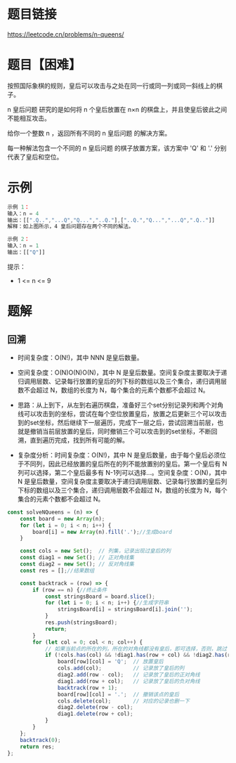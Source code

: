 
# 题目链接

https://leetcode.cn/problems/n-queens/

# 题目【困难】

按照国际象棋的规则，皇后可以攻击与之处在同一行或同一列或同一斜线上的棋子。

n 皇后问题 研究的是如何将 n 个皇后放置在 n×n 的棋盘上，并且使皇后彼此之间不能相互攻击。

给你一个整数 n ，返回所有不同的 n 皇后问题 的解决方案。

每一种解法包含一个不同的 n 皇后问题 的棋子放置方案，该方案中 'Q' 和 '.' 分别代表了皇后和空位。

# 示例

```js
示例 1：
输入：n = 4
输出：[[".Q..","...Q","Q...","..Q."],["..Q.","Q...","...Q",".Q.."]]
解释：如上图所示，4 皇后问题存在两个不同的解法。

示例 2：
输入：n = 1
输出：[["Q"]]
```

提示：

- 1 <= n <= 9

# 题解

## 回溯

- 时间复杂度：O(N!)，其中 NNN 是皇后数量。
- 空间复杂度：O(N)O(N)O(N)，其中 N 是皇后数量。空间复杂度主要取决于递归调用层数、记录每行放置的皇后的列下标的数组以及三个集合，递归调用层数不会超过 N，数组的长度为 N，每个集合的元素个数都不会超过 N。

- 思路：从上到下，从左到右遍历棋盘，准备好三个set分别记录列和两个对角线可以攻击到的坐标，尝试在每个空位放置皇后，放置之后更新三个可以攻击到的set坐标，然后继续下一层遍历，完成下一层之后，尝试回溯当前层，也就是撤销当前层放置的皇后，同时撤销三个可以攻击到的set坐标，不断回溯，直到遍历完成，找到所有可能的解。
- 复杂度分析：时间复杂度：O(N!)，其中 N 是皇后数量，由于每个皇后必须位于不同列，因此已经放置的皇后所在的列不能放置别的皇后。第一个皇后有 N 列可以选择，第二个皇后最多有 N-1列可以选择...。空间复杂度：O(N)，其中 N 是皇后数量，空间复杂度主要取决于递归调用层数、记录每行放置的皇后列下标的数组以及三个集合，递归调用层数不会超过 N，数组的长度为 N，每个集合的元素个数都不会超过 N。

```js
const solveNQueens = (n) => {
    const board = new Array(n);
    for (let i = 0; i < n; i++) {
        board[i] = new Array(n).fill('.');//生成board
    }

    const cols = new Set();  // 列集，记录出现过皇后的列
    const diag1 = new Set(); // 正对角线集
    const diag2 = new Set(); // 反对角线集
    const res = [];//结果数组

    const backtrack = (row) => {
        if (row == n) {//终止条件
            const stringsBoard = board.slice();
            for (let i = 0; i < n; i++) {//生成字符串
                stringsBoard[i] = stringsBoard[i].join('');
            }
            res.push(stringsBoard);
            return;
        }
        for (let col = 0; col < n; col++) {
            // 如果当前点的所在的列，所在的对角线都没有皇后，即可选择，否则，跳过
            if (!cols.has(col) && !diag1.has(row + col) && !diag2.has(row - col)) {
                board[row][col] = 'Q';  // 放置皇后
                cols.add(col);          // 记录放了皇后的列
                diag2.add(row - col);   // 记录放了皇后的正对角线
                diag1.add(row + col);   // 记录放了皇后的负对角线
                backtrack(row + 1);
                board[row][col] = '.';  // 撤销该点的皇后
                cols.delete(col);       // 对应的记录也删一下
                diag2.delete(row - col);
                diag1.delete(row + col);
            }
        }
    };
    backtrack(0);
    return res;
};
```
